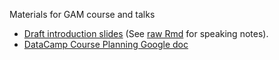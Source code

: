 Materials for GAM course and talks

- [Draft introduction slides](https://noamross.github.io/mgcv-talk/datacamp-audition-gams-2017-10-02-NR.html) (See [raw Rmd](https://raw.githubusercontent.com/noamross/mgcv-talk/master/datacamp-audition-gams-2017-10-02-NR.Rmd) for speaking notes).
- [DataCamp Course Planning Google doc](https://docs.google.com/document/d/1YxBmODCfP3N-MLJoK7UI4yPM7HvBwOjFSWqO2-hIEhA/edit#heading=h.n22mo4cljbfi)
